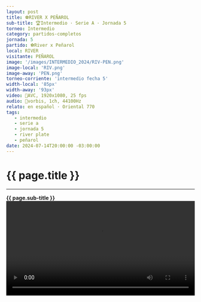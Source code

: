 ```yaml
---
layout: post
title: ⚽️RIVER X PEÑAROL
sub-title: 🏆️Intermedio · Serie A · Jornada 5
torneo: Intermedio
category: partidos-completos
jornada: 5 
partido: ⚽️River x Peñarol
local: RIVER
visitante: PEÑAROL
image: '/images/INTERMEDIO_2024/RIV-PEN.png'
image-local: 'RIV.png'
image-away: 'PEN.png'
torneo-corriente: 'intermedio fecha 5'
width-local: '85px'
width-away: '93px'
video: 📼️AVC, 1920x1080, 25 fps
audio: 🎤️vorbis, 1ch, 44100Hz
relato: en español · Oriental 770
tags:
   - intermedio
   - serie a
   - jornada 5
   - river plate
   - peñarol
date: 2024-07-14T20:00:00 -03:00:00
---
```


<html>
<div class="mt-5 mb-4 archivo"> 
    <h1 class="text-success kustom_culture"> 
                {{ page.title }} 
    </h1>
    <hr> 
    <strong>{{ page.sub-title }}</strong>
     
</div>
<div class="embed-responsive embed-responsive-16by9">
    <video controls="true" width="100%">
        <source src="/INTERMEDIO_2024/INTERMEDIO2024-RIV-vs-PEN-PARTIDO-COMPLETO_Edited.mp4" type="video/mp4">
    </video>
</div>
<div height="20px"></div>
</html>